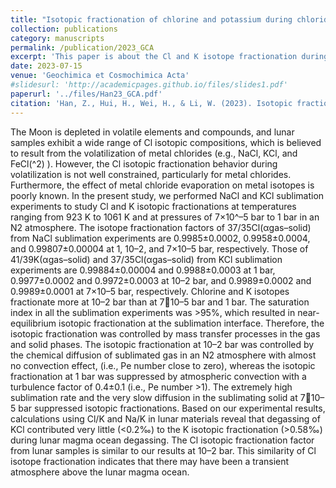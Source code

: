 ```yaml
---
title: "Isotopic fractionation of chlorine and potassium during chloride sublimation under lunar conditions"
collection: publications
category: manuscripts
permalink: /publication/2023_GCA
excerpt: 'This paper is about the Cl and K isotope fractionation during metal chlorides sublimation.'
date: 2023-07-15
venue: 'Geochimica et Cosmochimica Acta'
#slidesurl: 'http://academicpages.github.io/files/slides1.pdf'
paperurl: '../files/Han23_GCA.pdf'
citation: 'Han, Z., Hui, H., Wei, H., & Li, W. (2023). Isotopic fractionation of chlorine and potassium during chloride sublimation under lunar conditions. Geochimica et Cosmochimica Acta, 353, 112-128.'
---
```


The Moon is depleted in volatile elements and compounds, and lunar samples exhibit a wide range of Cl isotopic compositions, which is believed to result from the volatilization of metal chlorides (e.g., NaCl, KCl, and FeCl\(^2\) ). However, the Cl isotopic fractionation behavior during volatilization is not well constrained, particularly for metal chlorides. Furthermore, the effect of metal chloride evaporation on metal isotopes is poorly known. In the present study, we performed NaCl and KCl sublimation experiments to study Cl and K isotopic fractionations at temperatures ranging from 923 K to 1061 K and at pressures of 7×10^–5 bar to 1 bar in an N2 atmosphere. The isotope fractionation factors of 37/35Cl(αgas–solid) from NaCl sublimation experiments are 0.9985±0.0002, 0.9958±0.0004, and 0.99807±0.00004 at 1, 10–2, and 7×10–5 bar, respectively. Those of 41/39K(αgas–solid) and 37/35Cl(αgas–solid) from KCl sublimation experiments are 0.99884±0.00004 and 0.9988±0.0003 at 1 bar, 0.9977±0.0002 and 0.9972±0.0003 at 10–2 bar, and 0.9989±0.0002 and 0.9989±0.0001 at 7×10–5 bar, respectively. Chlorine and K isotopes fractionate more at 10–2 bar than at 710–5 bar and 1 bar. The saturation index in all the sublimation experiments was >95%, which resulted in near-equilibrium isotopic fractionation at the sublimation interface. Therefore, the isotopic fractionation was controlled by mass transfer processes in the gas and solid phases. The isotopic fractionation at 10–2 bar was controlled by the chemical diffusion of sublimated gas in an N2 atmosphere with almost no convection effect, (i.e., Pe number close to zero), whereas the isotopic fractionation at 1 bar was suppressed by atmospheric convection with a turbulence factor of 0.4±0.1 (i.e., Pe number >1). The extremely high sublimation rate and the very slow diffusion in the sublimating solid at 710–5 bar suppressed isotopic fractionations. Based on our experimental results, calculations using Cl/K and Na/K in lunar materials reveal that degassing of KCl contributed very little (<0.2‰) to the K isotopic fractionation (>0.58‰) during lunar magma ocean degassing. The Cl isotopic fractionation factor from lunar samples is similar to our results at 10–2 bar. This similarity of Cl isotope fractionation indicates that there may have been a transient atmosphere above the lunar magma ocean.
